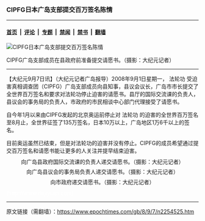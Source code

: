 ### CIPFG日本广岛支部提交百万签名陈情

---

#### [首页](../../../..?n2254525) &nbsp;|&nbsp; [评论](../../../../../epoch-comment?n2254525) &nbsp;|&nbsp; [专题](../../../../../epoch-special?n2254525) &nbsp;|&nbsp; [禁闻](../../../../../epoch-news?n2254525) &nbsp;|&nbsp; [禁书](../../../../../books?n2254525) &nbsp;|&nbsp; [翻墙](https://github.com/gfw-breaker/nogfw/blob/master/README.md?n2254525)


<div><img alt="CIPFG日本广岛支部提交百万签名陈情" class="attachment-djy_600_400 size-djy_600_400 wp-post-image" src="https://i.epochtimes.com/assets/uploads/2008/09/809061142282117.jpg"/>
<div class="caption">
 <p>
  CIPFG广岛支部成员在县政府前准备提交请愿书。（摄影：大纪元记者）
 </p>
</div></div><hr/><div class="post_content" id="artbody" itemprop="articleBody">
 <!-- article content begin -->
 <p>
  【大纪元9月7日讯】（大纪元记者广岛报导）2008年9月1日星期一，
  <ok href="https://www.epochtimes.com/gb/tag/%E6%B3%95%E8%BD%AE%E5%8A%9F.html">
   法轮功
  </ok>
  受迫害真相调查团（CIPFG）广岛支部成员向县知事，县议会议长，广岛市市长提交了全世界百万签名和要求对法轮功停止迫害的请愿书。县厅的国际交流课的负责人，县议会的事务局的负责人，市政府的市民相谈中心部门代理接受了请愿书。
 </p>
 <p>
  自今年1月以来由CIPFG发起的北京奥运前停止对
  <ok href="https://www.epochtimes.com/gb/tag/%E6%B3%95%E8%BD%AE%E5%8A%9F.html">
   法轮功
  </ok>
  的迫害的全世界百万签名至8月止，全世界征签了135万签名，日本10万以上，广岛地区1万6千以上的签名。
 </p>
 <p>
  目前奥运虽然已结束，但是对法轮功的迫害并没有停止。CIPFG的成员希望通过提交百万签名和请愿书能让更多的人关注并提早结束迫害。
 </p>
 <p>
  <!--image v 1.0-->
 </p>
 <div style="line-height: 90%; text-align: center;">
  <ok href=" https://i.epochtimes.com/assets/uploads/2008/09/809061144542117.jpg" rel="noreferrer noopener" target="_blank">
   <img alt="" class="size-large wp-image-7379960" src="https://i.epochtimes.com/assets/uploads/2008/09/809061144542117.jpg" title=""/>
  </ok>
  <br/>
  <span class="bn12">
   向广岛县政府国际交流课的负责人递交请愿书。（摄影：大纪元记者）
  </span>
 </div>
 <p>
  <!-- -->
 </p>
 <p>
  <!--image v 1.0-->
 </p>
 <div style="line-height: 90%; text-align: center;">
  <ok href=" https://i.epochtimes.com/assets/uploads/2008/09/809061144552117.jpg" rel="noreferrer noopener" target="_blank">
   <img alt="" class="size-large wp-image-7379961" src="https://i.epochtimes.com/assets/uploads/2008/09/809061144552117.jpg" title=""/>
  </ok>
  <br/>
  <span class="bn12">
   向广岛县议会的事务局负责人递交请愿书。（摄影：大纪元记者）
  </span>
 </div>
 <p>
  <!-- -->
 </p>
 <p>
  <!--image v 1.0-->
 </p>
 <div style="line-height: 90%; text-align: center;">
  <ok href=" https://i.epochtimes.com/assets/uploads/2008/09/809061144562117.jpg" rel="noreferrer noopener" target="_blank">
   <img alt="" class="size-large wp-image-7379962" src="https://i.epochtimes.com/assets/uploads/2008/09/809061144562117.jpg" title=""/>
  </ok>
  <br/>
  <span class="bn12">
   向市政府递交请愿书。（摄影：大纪元记者）
  </span>
 </div>
 <p>
  <!-- -->
  <font color="#ffffff">
   (http://www.dajiyuan.com)
  </font>
 </p>
 <!-- article content end -->
 <div id="below_article_ad">
 </div>
</div>


---

原文链接（需翻墙）：https://www.epochtimes.com/gb/8/9/7/n2254525.htm